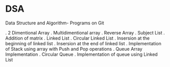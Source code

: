 # DSA
Data Structure and Algorithm- Programs on Git

. 2 Dimentional Array
. Multidimentional array
. Reverse Array
. Subject List
. Addition of matrix
. Linked List
. Circular Linked List
. Insersion at the beginning of linked list
. Insersion at the end of linked list
. Implementation of Stack using array with Push and Pop operations
. Queue Array Implementation
. Circular Queue
. Implementation of queue using Linked List
